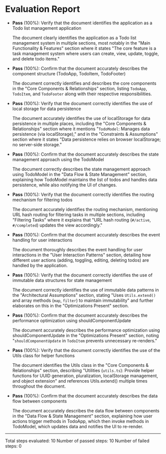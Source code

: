 # Evaluation Report

- **Pass** (100%): Verify that the document identifies the application as a Todo list management application

    The document clearly identifies the application as a Todo list management system in multiple sections, most notably in the "Main Functionality & Features" section where it states "The core feature is a task management system where users can create, view, update, toggle, and delete todo items."

- **Pass** (100%): Confirm that the document accurately describes the component structure (TodoApp, TodoItem, TodoFooter)

    The document correctly identifies and describes the core components in the "Core Components & Relationships" section, listing `TodoApp`, `TodoItem`, and `TodoFooter` along with their respective responsibilities.

- **Pass** (100%): Verify that the document correctly identifies the use of local storage for data persistence

    The document accurately identifies the use of localStorage for data persistence in multiple places, including the "Core Components & Relationships" section where it mentions "`TodoModel`: Manages data persistence (via localStorage)," and in the "Constraints & Assumptions" section where it states "Data persistence relies on browser localStorage; no server-side storage."

- **Pass** (100%): Confirm that the document accurately describes the state management approach using the TodoModel

    The document correctly describes the state management approach using TodoModel in the "Data Flow & State Management" section, explaining how TodoModel maintains the list of todos and handles data persistence, while also notifying the UI of changes.

- **Pass** (100%): Verify that the document correctly identifies the routing mechanism for filtering todos

    The document accurately identifies the routing mechanism, mentioning URL hash routing for filtering tasks in multiple sections, including "Filtering Tasks" where it explains that "URL hash routing (`#/active`, `#/completed`) updates the view accordingly."

- **Pass** (100%): Confirm that the document accurately describes the event handling for user interactions

    The document thoroughly describes the event handling for user interactions in the "User Interaction Patterns" section, detailing how different user actions (adding, toggling, editing, deleting todos) are handled by the application.

- **Pass** (100%): Verify that the document correctly identifies the use of immutable data structures for state management

    The document correctly identifies the use of immutable data patterns in the "Architectural Assumptions" section, stating "Uses `Utils.extend()` and array methods (`map`, `filter`) to maintain immutability" and further elaborates on this in the "Optimizations Present" section.

- **Pass** (100%): Confirm that the document accurately describes the performance optimization using shouldComponentUpdate

    The document accurately describes the performance optimization using shouldComponentUpdate in the "Optimizations Present" section, noting "`shouldComponentUpdate` in `TodoItem` prevents unnecessary re-renders."

- **Pass** (100%): Verify that the document correctly identifies the use of the Utils class for helper functions

    The document identifies the Utils class in the "Core Components & Relationships" section, describing "Utilities (`utils.ts`): Provide helper functions for UUID generation, pluralization, localStorage management, and object extension" and references Utils.extend() multiple times throughout the document.

- **Pass** (100%): Confirm that the document accurately describes the data flow between components

    The document accurately describes the data flow between components in the "Data Flow & State Management" section, explaining how user actions trigger methods in TodoApp, which then invoke methods in TodoModel, which updates data and notifies the UI to re-render.

---

Total steps evaluated: 10
Number of passed steps: 10
Number of failed steps: 0